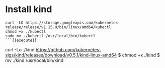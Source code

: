 # Install kind


```
curl -LO https://storage.googleapis.com/kubernetes-release/release/v1.15.0/bin/linux/amd64/kubectl
chmod +x ./kubectl
sudo mv ./kubectl /usr/local/bin/kubectl
```{{execute}}

```
curl -Lo ./kind https://github.com/kubernetes-sigs/kind/releases/download/v0.5.1/kind-linux-amd64
$ chmod +x ./kind
$ mv ./kind /usr/local/bin/kind
```{{execute}}
